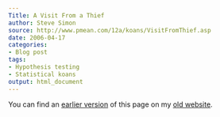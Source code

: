 ```yaml
---
Title: A Visit From a Thief
author: Steve Simon
source: http://www.pmean.com/12a/koans/VisitFromThief.asp
date: 2006-04-17
categories:
- Blog post
tags:
- Hypothesis testing
- Statistical koans
output: html_document
---
```



You can find an [earlier version][sim1] of this page on my [old website][sim2].

[sim1]: http://www.pmean.com/12a/koans/VisitFromThief.asp
[sim2]: http://www.pmean.com

